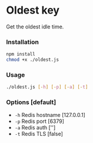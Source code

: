 # Oldest key

Get the oldest idle time.

### Installation

```bash
npm install
chmod +x ./oldest.js
```

### Usage

```bash
./oldest.js [-h] [-p] [-a] [-t]
```

### Options [default]
* `-h` Redis hostname [127.0.0.1]
* `-p` Redis port [6379]
* `-a` Redis auth ['']
* `-t` Redis TLS [false]
